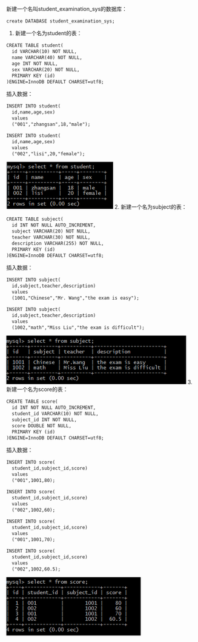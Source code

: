 新建一个名叫student_examination_sys的数据库：
```
create DATABASE student_examination_sys;
```
1. 新建一个名为student的表：
```
CREATE TABLE student(
  id VARCHAR(10) NOT NULL,
  name VARCHAR(40) NOT NULL,
  age INT NOT NULL,
  sex VARCHAR(20) NOT NULL,
  PRIMARY KEY (id)
)ENGINE=InnoDB DEFAULT CHARSET=utf8;
```
插入数据：
```
INSERT INTO student(
  id,name,age,sex)
  values
  ("001","zhangsan",18,"male");
```
```
INSERT INTO student(
  id,name,age,sex)
  values
  ("002","lisi",20,"female");
```
![1](https://github.com/liuaaahui/sqlTest1/blob/master/screenshot/1.png)
2. 新建一个名为subject的表：
```
CREATE TABLE subject(
  id INT NOT NULL AUTO_INCREMENT,
  subject VARCHAR(20) NOT NULL,
  teacher VARCHAR(30) NOT NULL,
  description VARCHAR(255) NOT NULL,
  PRIMARY KEY (id)
)ENGINE=InnoDB DEFAULT CHARSET=utf8;
```
插入数据：
```
INSERT INTO subject(
  id,subject,teacher,description)
  values
  (1001,"Chinese","Mr. Wang","the exam is easy");
```
```
INSERT INTO subject(
  id,subject,teacher,description)
  values
  (1002,"math","Miss Liu","the exam is difficult");
```
![2](https://github.com/liuaaahui/sqlTest1/blob/master/screenshot/2.png)
3. 新建一个名为score的表：
```
CREATE TABLE score(
  id INT NOT NULL AUTO_INCREMENT,
  student_id VARCHAR(10) NOT NULL,
  subject_id INT NOT NULL,
  score DOUBLE NOT NULL,
  PRIMARY KEY (id)
)ENGINE=InnoDB DEFAULT CHARSET=utf8;
```
插入数据：
```
INSERT INTO score(
  student_id,subject_id,score)
  values
  ("001",1001,80);
```
```
INSERT INTO score(
  student_id,subject_id,score)
  values
  ("002",1002,60);
```
```
INSERT INTO score(
  student_id,subject_id,score)
  values
  ("001",1001,70);
```
```
INSERT INTO score(
  student_id,subject_id,score)
  values
  ("002",1002,60.5);
```
![3](https://github.com/liuaaahui/sqlTest1/blob/master/screenshot/3.png)

